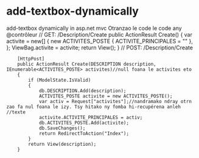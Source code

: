 # add-textbox-dynamically
add-textbox dynamically in asp.net mvc
Otranzao le code le code any @contrôleur
     // GET: /Description/Create
        public ActionResult Create()
        {
            var activite = new[] {
            new ACTIVITES_POSTE { ACTIVITE_PRINCIPALES = "" },
            };
            ViewBag.activite = activite;
            return View();
        }
      // POST: /Description/Create

        [HttpPost]
        public ActionResult Create(DESCRIPTION description, IEnumerable<ACTIVITES_POSTE> activites)//null foana le activites eto
        {
            if (ModelState.IsValid)
            {
                db.DESCRIPTION.Add(description);
                ACTIVITES_POSTE activite = new ACTIVITES_POSTE();
                var activ = Request["activites"];//nandramako ndray otrn zao fa nul foana le izy. Tsy hitako ny fomba hi-recupérena anleh //texte
                activite.ACTIVITE_PRINCIPALES = activ;
                db.ACTIVITES_POSTE.Add(activite);
                db.SaveChanges();
                return RedirectToAction("Index");  
            }
            return View(description);
        }
        
